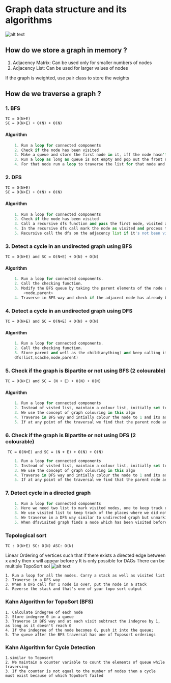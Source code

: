 # Graph data structure and its algorithms

![alt text](https://www.uniquesoftwaredev.com/wp-content/uploads/2019/12/directed_undirected.png)
## How do we store a graph in memory ? 
1. Adjacency Matrix: Can be used only for smaller numbers of nodes
2. Adjacency List: Can be used for larger values of nodes

If the graph is weighted, use pair class to store the weights 

## How de we traverse a graph ?
### 1. BFS  
    TC = O(N+E)
    SC = O(N+E) + O(N) + O(N)
#### Algorithm 
```rust
    1. Run a loop for connected components
    2. Check if the node has been visited
    2. Make a queue and store the first node in it, iff the node hasn't been visited
    3. Run a loop as long as queue is not empty and pop out the front node of queue and process it
    4. For that node run a loop to traverse the list for that node and push those nodes which aren't been visited
```
### 2. DFS
    TC = O(N+E)
    SC = O(N+E) + O(N) + O(N)
#### Algorithm
```py
    1. Run a loop for connected components
    2. Check if the node has been visited 
    3. Call a recursive dfs function and pass the first node, visited array, adjacency list and the processing list
    4. In the recursive dfs call mark the node as visited and process the node.
    5. Recursive call the dfs on the adjacency list if it's not been visited.
```
### 3. Detect a cycle in an undirected graph using BFS 
    TC = O(N+E) and SC = O(N+E) + O(N) + O(N)
#### Algorithm
```java
    1. Run a loop for connected components.
    2. Call the checking function.
    3. Modify the BFS queue by taking the parent elements of the node as well.
        <node,parent>
    4. Traverse in BFS way and check if the adjacent node has already been visited but is not the parent.
```

### 4. Detect a cycle in an undirected graph using DFS 
    TC = O(N+E) and SC = O(N+E) + O(N) + O(N)
#### Algorithm
```C++
    1. Run a loop for connected components.
    2. Call the checking function.
    3. Store parent and well as the child(anything) and keep calling it in DFS until one of the component returns true
    dfs(list,&cache,node,parent) 
```

### 5. Check if the graph is Bipartite or not using BFS (2 colourable)
    TC = O(N+E) and SC = (N + E) + O(N) + O(N)
#### Algorithm
```dart
    1. Run a loop for connected components 
    2. Instead of visted list, maintain a colour list, initially set to -1
    3. We use the concept of graph colouring in this algo
    4. Traverse in BFS way and intially colour the node to 1 and its adjancent to the opposite( 1 - 1)
    5. If at any point of the traversal we find that the parent node and its adjacent node has the same colour, we call off the search operation and return false  
```
### 6. Check if the graph is Bipartite or not using DFS (2 colourable) 
     TC = O(N+E) and SC = (N + E) + O(N) + O(N)
```kotlin
    1. Run a loop for connected components 
    2. Instead of visted list, maintain a colour list, initially set to -1
    3. We use the concept of graph colouring in this algo
    4. Traverse in DFS way and intially colour the node to 1 and its adjancent to the opposite( 1 - 1) and call DFS again
    5. If at any point of the traversal we find that the parent node and its adjacent node has the same colour, we call off the search operation and return false  
```

### 7. Detect cycle in a directed graph
```C
    1. Run a loop for connected components 
    2. Here we need two list to mark visited nodes, one to keep track of visited nodes and other to keep track of the dfs calls
    3. We use visited list to keep track of the places where we did not get any cycle and it becomes useless to go the same place searching for a cycle 
    4. We traverse in a DFS way similar to undirected graph but unmarking the dfsvisited list once we get out of the recursion call
    5. When dfsvisited graph finds a node which has been visited before then we got our cycle otherwise better luck in the next component.
```

### Topological sort

    TC : O(N+E) SC: O(N) ASC: O(N)
Linear Ordering of vertices such that if there exists a directed edge between x and y then x will appear before y
It is only possible for DAGs
There can  be multiple TopoSort sol
![alt text](https://i.imgur.com/Q3MA6dZ.png)

    1. Run a loop for all the nodes. Carry a stack as well as visited list
    2. Traverse in a DFS way
    3. When a DFS call for 1 node is over, put the node in a stack
    4. Reverse the stack and that's one of your topo sort output

### Kahn Algorithm for TopoSort (BFS)
    1. Calculate indegree of each node
    2. Store indegree 0 in a queue
    3. Traverse in BFS way and at each visit subtract the indegree by 1, as long as it doesn't reach 0 
    4. If the indegree of the node becomes 0, push it into the queue;
    5. The queue after the BFS traversal has one of Toposort orderings

### Kahn Algorithm for Cycle Detection 
    1.similar to Toposort 
    2. We maintain a counter variable to count the elements of queue while traversing
    3. If the counter is not equal to the number of nodes then a cycle must exist because of which TopoSort failed
